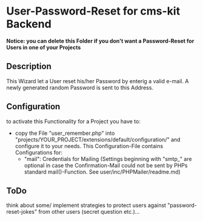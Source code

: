 # User-Password-Reset for cms-kit Backend

**Notice: you can delete this Folder if you don't want a Password-Reset for Users in one of your Projects**

## Description

This Wizard let a User reset his/her Password by enterig a valid e-mail. A newly generated random Password is sent to this Address.

## Configuration

to activate this Functionality for a Project you have to:

* copy the File "user_remember.php" into "projects/YOUR_PROJECT/extensions/default/configuration/" and configure it to your needs. This Configuration-File contains Configurations for:
  * "mail": Credentials for Mailing (Settings beginning with "smtp_" are optional in case the Confirmation-Mail could not be sent by PHPs standard mail()-Function. See user/inc/PHPMailer/readme.md)

## ToDo

think about some/ implement strategies to protect users against "password-reset-jokes" from other users (secret question etc.)...
